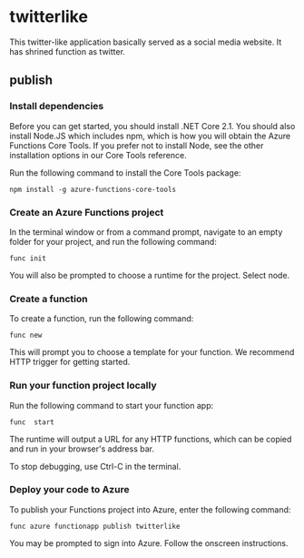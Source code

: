 # twitterlike

This twitter-like application basically served as a social media website. It has shrined function as twitter.

## publish

### Install dependencies

Before you can get started, you should install .NET Core 2.1. You should also install Node.JS which includes npm, which is how you will obtain the Azure Functions Core Tools. If you prefer not to install Node, see the other installation options in our Core Tools reference.

Run the following command to install the Core Tools package:

```shell
npm install -g azure-functions-core-tools
```

### Create an Azure Functions project

In the terminal window or from a command prompt, navigate to an empty folder for your project, and run the following command:

```shell
func init
```

You will also be prompted to choose a runtime for the project. Select node.

### Create a function

To create a function, run the following command:

```shell
func new
```

This will prompt you to choose a template for your function. We recommend HTTP trigger for getting started.

### Run your function project locally

Run the following command to start your function app:

```shell
func  start
```

The runtime will output a URL for any HTTP functions, which can be copied and run in your browser's address bar.

To stop debugging, use Ctrl-C in the terminal.

### Deploy your code to Azure

To publish your Functions project into Azure, enter the following command:

```shell
func azure functionapp publish twitterlike
```

You may be prompted to sign into Azure. Follow the onscreen instructions.